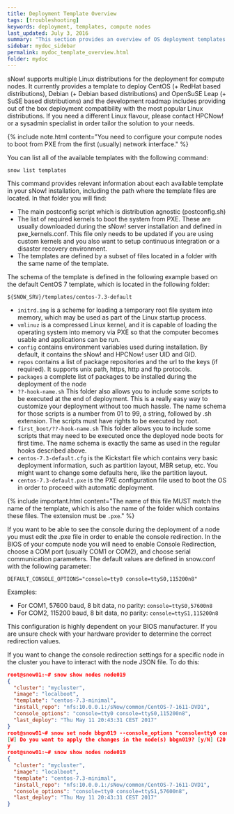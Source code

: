 ```yaml
---
title: Deployment Template Overview
tags: [troubleshooting]
keywords: deployment, templates, compute nodes
last_updated: July 3, 2016
summary: "This section provides an overview of OS deployment templates for the compute nodes."
sidebar: mydoc_sidebar
permalink: mydoc_template_overview.html
folder: mydoc
---
```

sNow! supports multiple Linux distributions for the deployment for compute nodes. It currently provides a template to deploy CentOS (+ RedHat based distributions), Debian (+ Debian based distributions) and OpenSuSE Leap (+ SuSE based distributions) and the development roadmap includes providing out of the box deployment compatibility with the most popular Linux distributions. If you need a different Linux flavour, please contact HPCNow! or a sysadmin specialist in order tailor the solution to your needs.

{% include note.html content="You need to configure your compute nodes to boot from PXE from the first (usually) network interface." %}

You can list all of the available templates with the following command:
```
snow list templates
```
This command provides relevant information about each available template in your sNow! installation, including the path where the template files are located. In that folder you will find:
* The main postconfig script which is distribution agnostic (postconfig.sh)
* The list of required kernels to boot the system from PXE. These are usually downloaded during the sNow! server installation and defined in pxe_kernels.conf. This file only needs to be updated if you are using custom kernels and you also want to setup continuous integration or a disaster recovery environment.
* The templates are defined by a subset of files located in a folder with the same name of the template.

The schema of the template is defined in the following example based on the default CentOS 7 template, which is located in the following folder:
```
${SNOW_SRV}/templates/centos-7.3-default
```
* ```initrd.img``` is a scheme for loading a temporary root file system into memory, which may be used as part of the Linux startup process.
* ```vmlinuz``` is a compressed Linux kernel, and it is capable of loading the operating system into memory via PXE so that the computer becomes usable and applications can be run.
* ```config``` contains environment variables used during installation. By default, it contains the sNow! and HPCNow! user UID and GID.
* ```repos``` contains a list of package repositories and the url to the keys (if required). It supports unix path, https, http and ftp protocols.
* ```packages``` a complete list of packages to be installed during the deployment of the node
* ```??-hook-name.sh``` This folder also allows you to include some scripts to be executed at the end of deployment. This is a really easy way to customize your deployment without too much hassle. The name schema for those scripts is a number from 01 to 99, a string, followed by .sh extension. The scripts must have rights to be executed by root.
* ```first_boot/??-hook-name.sh``` This folder allows you to include some scripts that may need to be executed once the deployed node boots for first time. The name schema is exactly the same as used in the regular hooks described above.
* ```centos-7.3-default.cfg``` is the Kickstart file which contains very basic deployment information, such as partition layout, MBR setup, etc. You might want to change some defaults here, like the partition layout.
* ```centos-7.3-default.pxe``` is the PXE configuration file used to boot the OS in order to proceed with automatic deployment.

{% include important.html content="The name of this file MUST match the name of the template, which is also the name of the folder which contains these files. The extension must be ```.pxe```." %}

If you want to be able to see the console during the deployment of a node you must edit the .pxe file in order to enable the console redirection. In the BIOS of your compute node you will need to enable Console Redirection, choose a COM port (usually COM1 or COM2), and choose serial communication parameters. The default values are defined in snow.conf with the following parameter:
```
DEFAULT_CONSOLE_OPTIONS="console=tty0 console=ttyS0,115200n8"
```
Examples:
* For COM1, 57600 baud, 8 bit data, no parity: ```console=ttyS0,57600n8```
* For COM2, 115200 baud, 8 bit data, no parity: ```console=ttyS1,115200n8```

This configuration is highly dependent on your BIOS manufacturer. If you are unsure check with your hardware provider to determine the correct redirection values.

If you want to change the console redirection settings for a specific node in the cluster you have to interact with the node JSON file. To do this:

```json
root@snow01:~# snow show nodes node019
{
  "cluster": "mycluster",
  "image": "localboot",
  "template": "centos-7.3-minimal",
  "install_repo": "nfs:10.0.0.1:/sNow/common/CentOS-7-1611-DVD1",
  "console_options": "console=tty0 console=ttyS0,115200n8",
  "last_deploy": "Thu May 11 20:43:31 CEST 2017"
}
root@snow01~# snow set node bbgn019 --console_options "console=tty0 console=ttyS1,57600n8"
[W] Do you want to apply the changes in the node(s) bbgn019? [y/N] (20 seconds)  
y
root@snow01:~# snow show nodes node019
{
  "cluster": "mycluster",
  "image": "localboot",
  "template": "centos-7.3-minimal",
  "install_repo": "nfs:10.0.0.1:/sNow/common/CentOS-7-1611-DVD1",
  "console_options": "console=tty0 console=ttyS1,57600n8",
  "last_deploy": "Thu May 11 20:43:31 CEST 2017"
}
```
